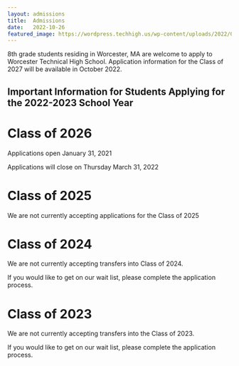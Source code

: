 ```yaml
---
layout: admissions
title:  Admissions
date:   2022-10-26
featured_image: https://wordpress.techhigh.us/wp-content/uploads/2022/04/sigmund-HsTnjCVQ798-unsplash-1.jpg
---
```


8th grade students residing in Worcester, MA are welcome to apply to Worcester Technical High School. Application information for the Class of 2027 will be available in October 2022. 

## Important Information for Students Applying for the 2022-2023 School Year

<div class="container" markdown="1">

<div class="items" markdown="1">

# Class of 2026  
Applications open January 31, 2021  

Applications will close on Thursday March 31, 2022  

</div>
<div class="items" markdown="1">

# Class of 2025  
We are not currently accepting applications for the Class of 2025  

</div>
<div class="items" markdown="1">

# Class of 2024
We are not currently accepting transfers into Class of 2024.

If you would like to get on our wait list, please complete the application process.  

</div>
<div class="items" markdown="1">

# Class of 2023​  
We are not currently accepting transfers into the Class of 2023.

If you would like to get on our wait list, please complete the application process.  

</div>
</div>

<!--

## ADMISSION CONTACTS  

<div class="container" markdown="1">

<div class="items" markdown="1">

# Admission Clerk  
Tamara Blend  

[belandt@worcesterschools.net](mailto:belandt@worcesterschools.net)  

</div>
<div class="items" markdown="1">

# Guidance Department Head  
Heather Courtney  

[courtneyh@worcesterschools.net](mailto:courtneyh@worcesterschools.net)  

</div>
<div class="items" markdown="1">

# Director, Career Technical Education  
Dr. Patricia Suomala  
 
[suomalap@worcesterschools.net](mailto:suomalap@worcesterschools.net) 

</div>
<div class="items" markdown="1">

# Principal 
Drew Weymouth 

[weymouthdg@worcesterschools.net](mailto:weymouthdg@worcesterschools.net)

</div>
</div>

## ACADEMY CONTACTS  
  
<div class="container" markdown="1">

<div class="items" markdown="1">

# Alden Design & Engineering  
Brian Potter  

[potterb@worcesterschools.net](mailto:potterb@worcesterschools.net)  

</div>
<div class="items" markdown="1">

# Coghlin Construction  
Michelle Phenix  

[phenixm@worcesterschools.net](mailto:phenixm@worcesterschools.net)  

</div>
<div class="items" markdown="1">

# Allied Health & Human Services  
Stephanie Stockwell  
  
[stockwell@worcesterschools.net](mailto:stockwell@worcesterschools.net)  

</div>
<div class="items" markdown="1">

# IT & Business Services  
Kim Smaltz  

[smaltz@worcesterschools.net](mailto:smaltz@worcesterschools.net)  

</div>
</div>

-->